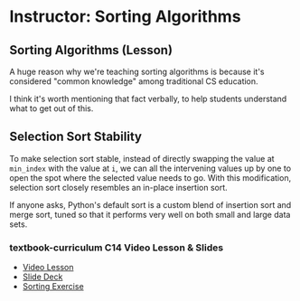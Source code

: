 # Instructor: Sorting Algorithms

## Sorting Algorithms (Lesson)

A huge reason why we're teaching sorting algorithms is because it's considered "common knowledge" among traditional CS education.

I think it's worth mentioning that fact verbally, to help students understand what to get out of this.

## Selection Sort Stability

To make selection sort stable, instead of directly swapping the value at `min_index` with the value at `i`, we can all the intervening values up by one to open the spot where the selected value needs to go.  With this modification, selection sort closely resembles an in-place insertion sort.

If anyone asks, Python's default sort is a custom blend of insertion sort and merge sort, tuned so that it performs very well on both small and large data sets.

### textbook-curriculum C14 Video Lesson & Slides

- [Video Lesson](https://adaacademy.hosted.panopto.com/Panopto/Pages/Viewer.aspx?id=a4668a63-9fb8-4778-b0a4-aaca006b34c8)
- [Slide Deck](https://docs.google.com/presentation/d/1GkYP84Cbg3I5KS_wIfRN8Gn-5tQ_46vV5zWt1dTZn14/edit?usp=sharing)
- [Sorting Exercise](https://github.com/Ada-c14/string-manipulation-practice)
